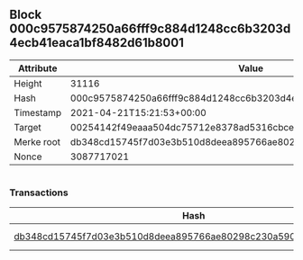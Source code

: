 ## Block 000c9575874250a66fff9c884d1248cc6b3203d4ecb41eaca1bf8482d61b8001

Attribute | Value
--- | ---
Height | 31116
Hash | 000c9575874250a66fff9c884d1248cc6b3203d4ecb41eaca1bf8482d61b8001
Timestamp | 2021-04-21T15:21:53+00:00
Target | 00254142f49eaaa504dc75712e8378ad5316cbcead634704b3734b6271167cc4
Merke root | db348cd15745f7d03e3b510d8deea895766ae80298c230a5906458bd884de36f
Nonce | 3087717021

```

```

### Transactions

Hash | Amount
--- | ---
[db348cd15745f7d03e3b510d8deea895766ae80298c230a5906458bd884de36f](db348cd15745f7d03e3b510d8deea895766ae80298c230a5906458bd884de36f.md) | 10.00000000 SKEPTI 
